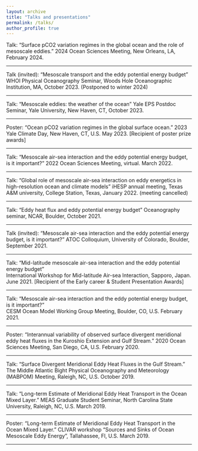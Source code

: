 ```yaml
---
layout: archive
title: "Talks and presentations"
permalink: /talks/
author_profile: true
---
```

Talk: “Surface pCO2 variation regimes in the global ocean and the role of mesoscale eddies.”  2024 Ocean Sciences Meeting, New Orleans, LA, February 2024.
___
Talk (invited): “Mesoscale transport and the eddy potential energy budget” WHOI Physical Oceanography Seminar, Woods Hole Oceanographic Institution, MA, October 2023. (Postponed to winter 2024)
___
Talk: “Mesoscale eddies: the weather of the ocean” Yale EPS Postdoc Seminar, Yale University, New Haven, CT, October 2023.
___
Poster: “Ocean pCO2 variation regimes in the global surface ocean.”  2023 Yale Climate Day, New Haven, CT, U.S. May 2023. [Recipient of poster prize awards]
___
Talk: “Mesoscale air-sea interaction and the eddy potential energy budget, is it important?”  2022 Ocean Sciences Meeting, virtual. March 2022.
___
Talk: “Global role of mesoscale air-sea interaction on eddy energetics in high-resolution ocean and climate models” iHESP annual meeting, Texas A&M university, College Station, Texas, January 2022. (meeting cancelled)
___
Talk: “Eddy heat flux and eddy potential energy budget” Oceanography seminar, NCAR, Boulder, October 2021.
___
Talk (invited): “Mesoscale air-sea interaction and the eddy potential energy budget, is it important?” ATOC Colloquium, University of Colorado, Boulder, September 2021.
___
Talk: “Mid-latitude mesoscale air-sea interaction and the eddy potential energy budget”            
International Workshop for Mid-latitude Air-sea Interaction, Sapporo, Japan. June 2021. [Recipient of the Early career & Student Presentation Awards]
___
Talk: “Mesoscale air-sea interaction and the eddy potential energy budget, is it important?”            
CESM Ocean Model Working Group Meeting, Boulder, CO, U.S. February 2021.
___
Poster: “Interannual variability of observed surface divergent meridional eddy heat fluxes in the Kuroshio Extension and Gulf Stream.”    2020 Ocean Sciences Meeting, San Diego, CA, U.S. February 2020.
___
Talk: “Surface Divergent Meridional Eddy Heat Fluxes in the Gulf Stream.” The Middle Atlantic Bight Physical Oceanography and Meteorology (MABPOM) Meeting, Raleigh, NC, U.S. October 2019.
___
Talk: “Long-term Estimate of Meridional Eddy Heat Transport in the Ocean Mixed Layer.” MEAS Graduate Student Seminar, North Carolina State University, Raleigh, NC, U.S. March 2019.
___
Poster: “Long-term Estimate of Meridional Eddy Heat Transport in the Ocean Mixed Layer.” CLIVAR workshop “Sources and Sinks of Ocean Mesoscale Eddy Energy”, Tallahassee, Fl, U.S. March 2019.
___
